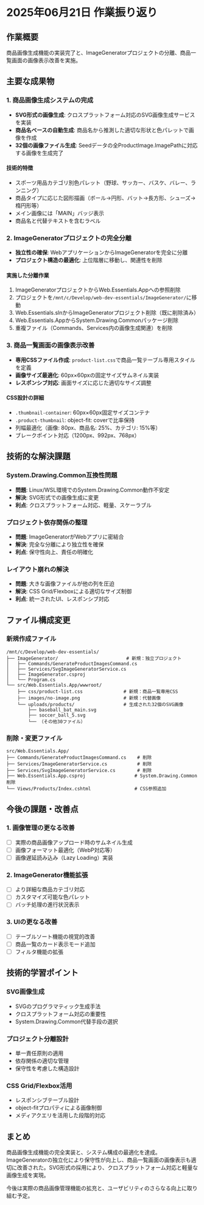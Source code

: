 # 2025年06月21日 作業振り返り

## 作業概要
商品画像生成機能の実装完了と、ImageGeneratorプロジェクトの分離、商品一覧画面の画像表示改善を実施。

## 主要な成果物

### 1. 商品画像生成システムの完成
- **SVG形式の画像生成**: クロスプラットフォーム対応のSVG画像生成サービスを実装
- **商品名ベースの自動生成**: 商品名から推測した適切な形状と色パレットで画像を作成
- **32個の画像ファイル生成**: Seedデータの全ProductImage.ImagePathに対応する画像を生成完了

#### 技術的特徴
- スポーツ用品カテゴリ別色パレット（野球、サッカー、バスケ、バレー、ランニング）
- 商品タイプに応じた図形描画（ボール→円形、バット→長方形、シューズ→楕円形等）
- メイン画像には「MAIN」バッジ表示
- 商品名と代替テキストを含むラベル

### 2. ImageGeneratorプロジェクトの完全分離
- **独立性の確保**: WebアプリケーションからImageGeneratorを完全に分離
- **プロジェクト構造の最適化**: 上位階層に移動し、関連性を削除

#### 実施した分離作業
1. ImageGeneratorプロジェクトからWeb.Essentials.Appへの参照削除
2. プロジェクトを`/mnt/c/Develop/web-dev-essentials/ImageGenerator/`に移動
3. Web.Essentials.slnからImageGeneratorプロジェクト削除（既に削除済み）
4. Web.Essentials.AppからSystem.Drawing.Commonパッケージ削除
5. 重複ファイル（Commands、Services内の画像生成関連）を削除

### 3. 商品一覧画面の画像表示改善
- **専用CSSファイル作成**: `product-list.css`で商品一覧テーブル専用スタイルを定義
- **画像サイズ最適化**: 60px×60pxの固定サイズサムネイル実装
- **レスポンシブ対応**: 画面サイズに応じた適切なサイズ調整

#### CSS設計の詳細
- `.thumbnail-container`: 60px×60px固定サイズコンテナ
- `.product-thumbnail`: object-fit: coverで比率保持
- 列幅最適化（画像: 80px、商品名: 25%、カテゴリ: 15%等）
- ブレークポイント対応（1200px、992px、768px）

## 技術的な解決課題

### System.Drawing.Common互換性問題
- **問題**: Linux/WSL環境でのSystem.Drawing.Common動作不安定
- **解決**: SVG形式での画像生成に変更
- **利点**: クロスプラットフォーム対応、軽量、スケーラブル

### プロジェクト依存関係の整理
- **問題**: ImageGeneratorがWebアプリに密結合
- **解決**: 完全な分離により独立性を確保
- **利点**: 保守性向上、責任の明確化

### レイアウト崩れの解決
- **問題**: 大きな画像ファイルが他の列を圧迫
- **解決**: CSS Grid/Flexboxによる適切なサイズ制御
- **利点**: 統一されたUI、レスポンシブ対応

## ファイル構成変更

### 新規作成ファイル
```
/mnt/c/Develop/web-dev-essentials/
├── ImageGenerator/                         # 新規：独立プロジェクト
│   ├── Commands/GenerateProductImagesCommand.cs
│   ├── Services/SvgImageGeneratorService.cs
│   ├── ImageGenerator.csproj
│   └── Program.cs
└── src/Web.Essentials.App/wwwroot/
    ├── css/product-list.css               # 新規：商品一覧専用CSS
    ├── images/no-image.png                # 新規：代替画像
    └── uploads/products/                  # 生成された32個のSVG画像
        ├── baseball_bat_main.svg
        ├── soccer_ball_5.svg
        └── （その他30ファイル）
```

### 削除・変更ファイル
```
src/Web.Essentials.App/
├── Commands/GenerateProductImagesCommand.cs    # 削除
├── Services/ImageGeneratorService.cs           # 削除
├── Services/SvgImageGeneratorService.cs        # 削除
├── Web.Essentials.App.csproj                  # System.Drawing.Common削除
└── Views/Products/Index.cshtml                # CSS参照追加
```

## 今後の課題・改善点

### 1. 画像管理の更なる改善
- [ ] 実際の商品画像アップロード時のサムネイル生成
- [ ] 画像フォーマット最適化（WebP対応等）
- [ ] 画像遅延読み込み（Lazy Loading）実装

### 2. ImageGenerator機能拡張
- [ ] より詳細な商品カテゴリ対応
- [ ] カスタマイズ可能な色パレット
- [ ] バッチ処理の進行状況表示

### 3. UIの更なる改善
- [ ] テーブルソート機能の視覚的改善
- [ ] 商品一覧のカード表示モード追加
- [ ] フィルタ機能の拡張

## 技術的学習ポイント

### SVG画像生成
- SVGのプログラマティック生成手法
- クロスプラットフォーム対応の重要性
- System.Drawing.Common代替手段の選択

### プロジェクト分離設計
- 単一責任原則の適用
- 依存関係の適切な管理
- 保守性を考慮した構造設計

### CSS Grid/Flexbox活用
- レスポンシブテーブル設計
- object-fitプロパティによる画像制御
- メディアクエリを活用した段階的対応

## まとめ
商品画像生成機能の完全実装と、システム構成の最適化を達成。ImageGeneratorの独立化により保守性が向上し、商品一覧画面の画像表示も適切に改善された。SVG形式の採用により、クロスプラットフォーム対応と軽量な画像生成を実現。

今後は実際の商品画像管理機能の拡充と、ユーザビリティのさらなる向上に取り組む予定。